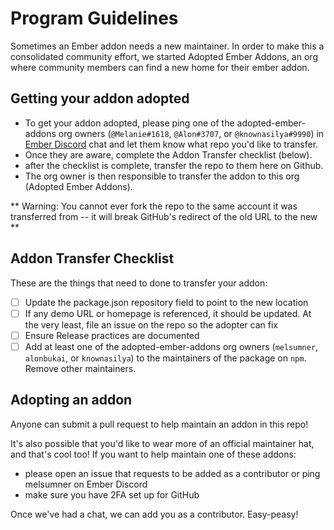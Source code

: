 # Program Guidelines
Sometimes an Ember addon needs a new maintainer. In order to make this a consolidated community effort, we started Adopted Ember Addons, an org where community members can find a new home for their ember addon. 

## Getting your addon adopted
- To get your addon adopted, please ping one of the adopted-ember-addons org owners (`@Melanie#1618`, `@Alon#3707`, or `@knownasilya#9990`) in [Ember Discord](https://discord.gg/emberjs) chat and let them know what repo you'd like to transfer. 
- Once they are aware, complete the Addon Transfer checklist (below).
- after the checklist is complete, transfer the repo to them here on Github. 
- The org owner is then responsible to transfer the addon to this org (Adopted Ember Addons). 

** Warning: You cannot ever fork the repo to the same account it was transferred from -- it will break GitHub's redirect of the old URL to the new **

## Addon Transfer Checklist
These are the things that need to done to transfer your addon: 
- [ ] Update the package.json repository field to point to the new location
- [ ] If any demo URL or homepage is referenced, it should be updated. At the very least, file an issue on the repo so the adopter can fix
- [ ] Ensure Release practices are documented
- [ ] Add at least one of the adopted-ember-addons org owners (`melsumner`, `alonbukai`, or `knownasilya`) to the maintainers of the package on `npm`. Remove other maintainers. 

## Adopting an addon
Anyone can submit a pull request to help maintain an addon in this repo! 

It's also possible that you'd like to wear more of an official maintainer hat, and that's cool too! If you want to help maintain one of these addons:
- please open an issue that requests to be added as a contributor or ping melsumner on Ember Discord 
- make sure you have 2FA set up for GitHub

Once we've had a chat, we can add you as a contributor. Easy-peasy!
